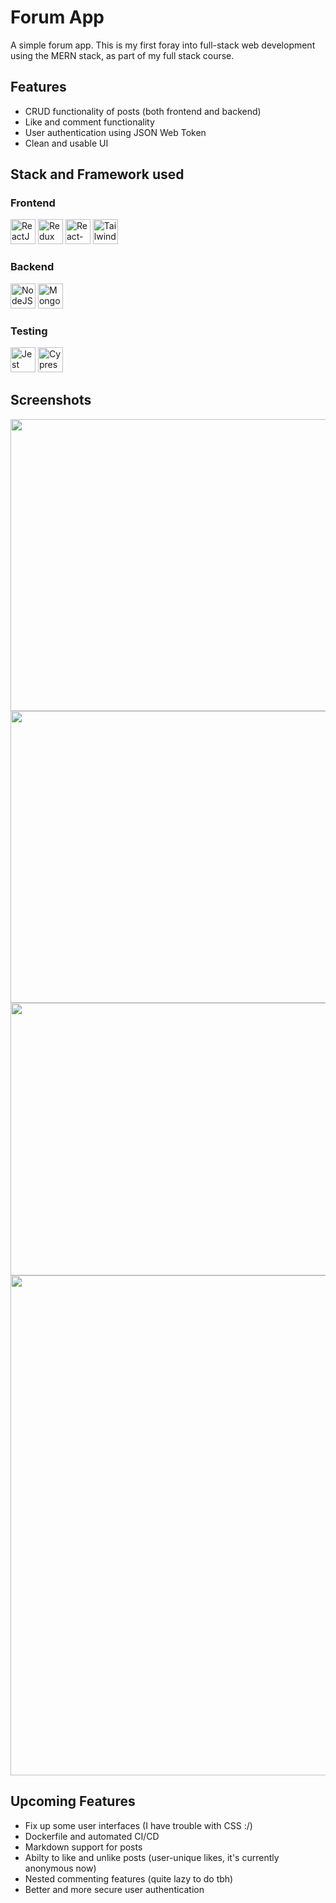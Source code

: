 # Forum App

A simple forum app. This is my first foray into full-stack web development using the MERN stack, as part of my full stack course.

## Features

- CRUD functionality of posts (both frontend and backend)
- Like and comment functionality
- User authentication using JSON Web Token
- Clean and usable UI

## Stack and Framework used

### Frontend

<img src="https://www.svgrepo.com/show/354259/react.svg"  width="40px" alt="ReactJS"> <img src="https://www.svgrepo.com/show/354274/redux.svg"  width="40px" alt="Redux"> <img src="https://www.svgrepo.com/show/354262/react-router.svg"  width="40px" alt="React-Router"> <img src="https://www.svgrepo.com/show/374118/tailwind.svg"  width="40px" alt="Tailwind CSS">

### Backend

<img src="https://www.svgrepo.com/show/354118/nodejs.svg" class="ml-2" width="40px" alt="NodeJS"> <img src="https://www.svgrepo.com/show/373845/mongo.svg" class="ml-2" width="40px" alt="MongoDB">

### Testing

<img src="https://cdn.freebiesupply.com/logos/large/2x/jest-logo-svg-vector.svg" class="ml-2" width="40px" alt="Jest"> <img src="https://miro.medium.com/max/364/0*JAWNOBEDxJLXxHUj.png" class="ml-2" width="40px" alt="Cypress">

## Screenshots

<img src='https://raw.githubusercontent.com/xxdydx/forum-app/main/images/blogList.png' width='800' height='467'>
<img src= 'https://raw.githubusercontent.com/xxdydx/forum-app/main/images/blogView.png' width='800' height='467'>
<img src= 'https://raw.githubusercontent.com/xxdydx/forum-app/main/images/commenting.png' width='800' height='436'>
<img src= 'https://raw.githubusercontent.com/xxdydx/forum-app/main/images/createPost.png' width='800'>

## Upcoming Features

- Fix up some user interfaces (I have trouble with CSS :/)
- Dockerfile and automated CI/CD
- Markdown support for posts
- Abilty to like and unlike posts (user-unique likes, it's currently anonymous now)
- Nested commenting features (quite lazy to do tbh)
- Better and more secure user authentication
